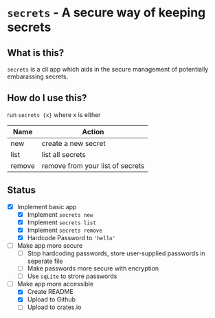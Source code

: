 # `secrets` - A secure way of keeping secrets

## What is this?

`secrets` is a cli app which aids in the secure management of potentially embarassing secrets.

## How do I use this?

run `secrets {x}` where x is either

| Name | Action |
|------|--------|
| new  | create a new secret |
| list | list all secrets |
| remove | remove from your list of secrets |

## Status

- [x] Implement basic app
    - [x] Implement `secrets new`
    - [x] Implement `secrets list`
    - [x] Implement `secrets remove`
    - [x] Hardcode Password to `'hello'`
- [ ] Make app more secure
    - [ ] Stop hardcoding passwords, store user-supplied passwords in seperate file
    - [ ] Make passwords more secure with encryption
    - [ ] Use `sqLite` to strore passwords
- [ ] Make app more accessible
    - [x] Create README
    - [x] Upload to Github
    - [ ] Upload to crates.io
